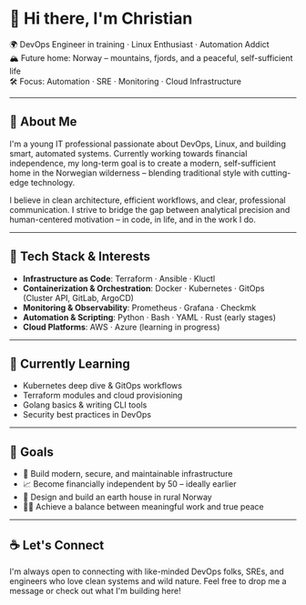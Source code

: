 # 👋 Hi there, I'm Christian

🌍 DevOps Engineer in training · Linux Enthusiast · Automation Addict  
🏔️ Future home: Norway – mountains, fjords, and a peaceful, self-sufficient life  
🛠️ Focus: Automation · SRE · Monitoring · Cloud Infrastructure

---

## 🚀 About Me

I'm a young IT professional passionate about DevOps, Linux, and building smart, automated systems. Currently working towards financial independence, my long-term goal is to create a modern, self-sufficient home in the Norwegian wilderness – blending traditional style with cutting-edge technology.

I believe in clean architecture, efficient workflows, and clear, professional communication. I strive to bridge the gap between analytical precision and human-centered motivation – in code, in life, and in the work I do.

---

## 🧰 Tech Stack & Interests

- **Infrastructure as Code**: Terraform · Ansible · Kluctl
- **Containerization & Orchestration**: Docker · Kubernetes · GitOps (Cluster API, GitLab, ArgoCD)
- **Monitoring & Observability**: Prometheus · Grafana · Checkmk
- **Automation & Scripting**: Python · Bash · YAML · Rust (early stages)
- **Cloud Platforms**: AWS · Azure (learning in progress)

---

## 🌱 Currently Learning

- Kubernetes deep dive & GitOps workflows  
- Terraform modules and cloud provisioning  
- Golang basics & writing CLI tools  
- Security best practices in DevOps  

---

## 🎯 Goals

- 🔧 Build modern, secure, and maintainable infrastructure  
- 📈 Become financially independent by 50 – ideally earlier  
- 🏡 Design and build an earth house in rural Norway  
- 🧘‍♂️ Achieve a balance between meaningful work and true peace

---

## ☕ Let's Connect

I'm always open to connecting with like-minded DevOps folks, SREs, and engineers who love clean systems and wild nature. Feel free to drop me a message or check out what I'm building here!

